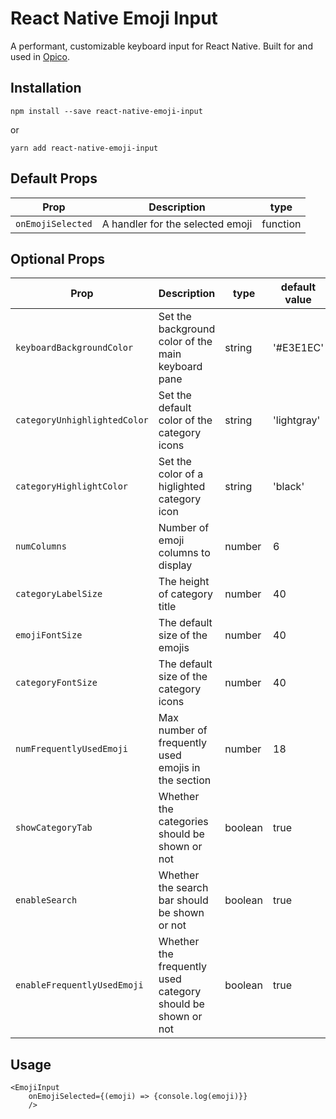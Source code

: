# React Native Emoji Input

A performant, customizable keyboard input for React Native. Built for and used in [Opico](http://onelink.to/opico).

## Installation

`npm install --save react-native-emoji-input`

or

`yarn add react-native-emoji-input`

## Default Props

| Prop              | Description                      | type     |
| ----------------- | -------------------------------- | -------- |
| `onEmojiSelected` | A handler for the selected emoji | function |

## Optional Props

| Prop                         | Description                                                 | type    | default value |
| ---------------------------- | ----------------------------------------------------------- | ------- | ------------- |
| `keyboardBackgroundColor`    | Set the background color of the main keyboard pane          | string  | '#E3E1EC'     |
| `categoryUnhighlightedColor` | Set the default color of the category icons                 | string  | 'lightgray'   |
| `categoryHighlightColor`     | Set the color of a higlighted category icon                 | string  | 'black'       |
| `numColumns`                 | Number of emoji columns to display                          | number  | 6             |
| `categoryLabelSize`          | The height of category title                                | number  | 40            |
| `emojiFontSize`              | The default size of the emojis                              | number  | 40            |
| `categoryFontSize`           | The default size of the category icons                      | number  | 40            |
| `numFrequentlyUsedEmoji`     | Max number of frequently used emojis in the section         | number  | 18            |
| `showCategoryTab`            | Whether the categories should be shown or not               | boolean | true          |
| `enableSearch`               | Whether the search bar should be shown or not               | boolean | true          |
| `enableFrequentlyUsedEmoji`  | Whether the frequently used category should be shown or not | boolean | true          |

## Usage

```
<EmojiInput
	onEmojiSelected={(emoji) => {console.log(emoji)}}
	/>
```
